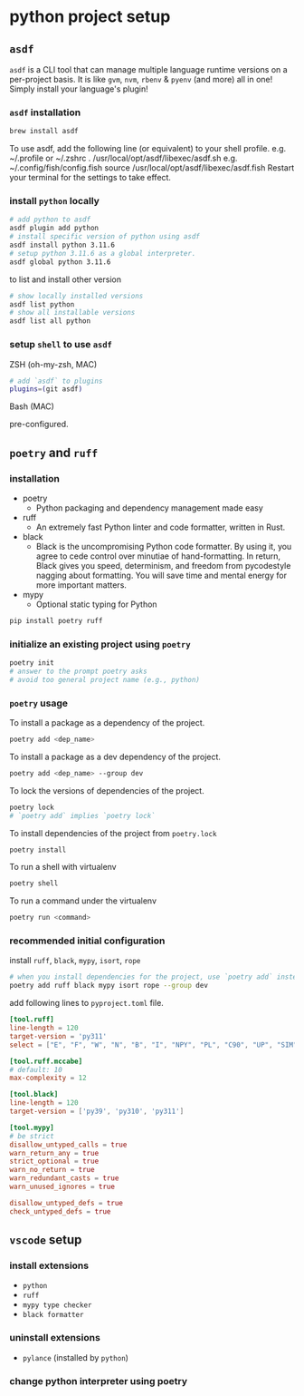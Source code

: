 
# python project setup

## `asdf`

`asdf` is a CLI tool that can manage multiple language runtime versions on a per-project basis. It is like `gvm`, `nvm`, `rbenv` & `pyenv` (and more) all in one! Simply install your language's plugin!


### `asdf` installation

```bash
brew install asdf
```

To use asdf, add the following line (or equivalent) to your shell profile.
e.g. ~/.profile or ~/.zshrc
    . /usr/local/opt/asdf/libexec/asdf.sh
e.g. ~/.config/fish/config.fish
     source /usr/local/opt/asdf/libexec/asdf.fish
Restart your terminal for the settings to take effect.

### install `python` locally

```bash
# add python to asdf
asdf plugin add python
# install specific version of python using asdf
asdf install python 3.11.6
# setup python 3.11.6 as a global interpreter.
asdf global python 3.11.6
```

to list and install other version

```bash
# show locally installed versions
asdf list python
# show all installable versions
asdf list all python
```

### setup `shell` to use `asdf`

ZSH (oh-my-zsh, MAC)

```bash
# add `asdf` to plugins
plugins=(git asdf)
```

Bash (MAC)

pre-configured.

## `poetry` and `ruff`

### installation

- poetry
    - Python packaging and dependency management made easy
- ruff
    - An extremely fast Python linter and code formatter, written in Rust.
- black
    - Black is the uncompromising Python code formatter. By using it, you agree to cede control over minutiae of hand-formatting. In return, Black gives you speed, determinism, and freedom from pycodestyle nagging about formatting. You will save time and mental energy for more important matters.
- mypy
    - Optional static typing for Python

```bash
pip install poetry ruff
```

### initialize an existing project using `poetry`

```bash
poetry init
# answer to the prompt poetry asks
# avoid too general project name (e.g., python)
```

### `poetry` usage

To install a package as a dependency of the project.

```bash
poetry add <dep_name>
```

To install a package as a dev dependency of the project.

```bash
poetry add <dep_name> --group dev
```

To lock the versions of dependencies of the project.

```bash
poetry lock
# `poetry add` implies `poetry lock`
```

To install dependencies of the project from `poetry.lock`

```bash
poetry install
```

To run a shell with virtualenv

```bash
poetry shell
```

To run a command under the virtualenv

```bash
poetry run <command>
```


### recommended initial configuration

install `ruff`, `black`, `mypy`, `isort`, `rope`

```bash
# when you install dependencies for the project, use `poetry add` instead of `pip install`
poetry add ruff black mypy isort rope --group dev
```

add following lines to `pyproject.toml` file.
```toml
[tool.ruff]
line-length = 120
target-version = 'py311'
select = ["E", "F", "W", "N", "B", "I", "NPY", "PL", "C90", "UP", "SIM", "RUF"]

[tool.ruff.mccabe]
# default: 10
max-complexity = 12

[tool.black]
line-length = 120
target-version = ['py39', 'py310', 'py311']

[tool.mypy]
# be strict
disallow_untyped_calls = true
warn_return_any = true
strict_optional = true
warn_no_return = true
warn_redundant_casts = true
warn_unused_ignores = true

disallow_untyped_defs = true
check_untyped_defs = true

```


## `vscode` setup

### install extensions

- `python`
- `ruff`
- `mypy type checker`
- `black formatter`

### uninstall extensions

- `pylance` (installed by `python`)

### change python interpreter using poetry

